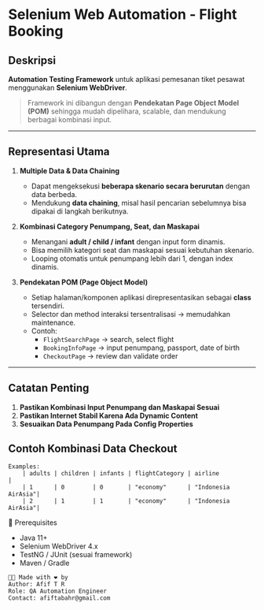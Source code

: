 # Selenium Web Automation - Flight Booking

## Deskripsi

**Automation Testing Framework** untuk aplikasi pemesanan tiket pesawat menggunakan **Selenium WebDriver**.  
> Framework ini dibangun dengan **Pendekatan Page Object Model (POM)** sehingga mudah dipelihara, scalable, dan mendukung berbagai kombinasi input.

---

## Representasi Utama

1. **Multiple Data & Data Chaining**
   - Dapat mengeksekusi **beberapa skenario secara berurutan** dengan data berbeda.
   - Mendukung **data chaining**, misal hasil pencarian sebelumnya bisa dipakai di langkah berikutnya.

2. **Kombinasi Category Penumpang, Seat, dan Maskapai**
   - Menangani **adult / child / infant** dengan input form dinamis.
   - Bisa memilih kategori seat dan maskapai sesuai kebutuhan skenario.
   - Looping otomatis untuk penumpang lebih dari 1, dengan index dinamis.

3. **Pendekatan POM (Page Object Model)**
   - Setiap halaman/komponen aplikasi direpresentasikan sebagai **class** tersendiri.
   - Selector dan method interaksi tersentralisasi → memudahkan maintenance.
   - Contoh:  
     - `FlightSearchPage` → search, select flight  
     - `BookingInfoPage` → input penumpang, passport, date of birth  
     - `CheckoutPage` → review dan validate order

---

## Catatan Penting

1. **Pastikan Kombinasi Input Penumpang dan Maskapai Sesuai**
2. **Pastikan Internet Stabil Karena Ada Dynamic Content**
3. **Sesuaikan Data Penumpang Pada Config Properties**

## Contoh Kombinasi Data Checkout

```
Examples:
    | adults | children | infants | flightCategory | airline            |
    | 1      | 0        | 0       | "economy"      | "Indonesia AirAsia"|
    | 2      | 1        | 1       | "economy"      | "Indonesia AirAsia"|
```

📄 Prerequisites

- Java 11+
- Selenium WebDriver 4.x
- TestNG / JUnit (sesuai framework)
- Maven / Gradle

```
👨‍💻 Made with ❤️ by
Author: Afif T R
Role: QA Automation Engineer
Contact: afiftabahr@gmail.com
```

